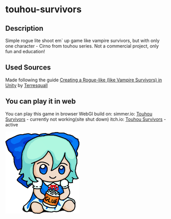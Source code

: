 # touhou-survivors
## Description
Simple rogue lite shoot em` up game like vampire survivors, but with only one character - Cirno from touhou series. Not a commercial project, only fun and education!
## Used Sources
Made following the guide [Creating a Rogue-like (like Vampire Survivors) in Unity](https://www.youtube.com/playlist?list=PLgXA5L5ma2Bveih0btJV58REE2mzfQLOQ) by [Terresquall](https://www.youtube.com/@terresquall)
## You can play it in web
You can play this game in browser WebGl build on:
simmer.io: [Touhou Survivors](https://simmer.io/@near1103/touhou-survivors) - currently not working(site shut down)
itch.io: [Touhou Survivors]((https://near1103.itch.io/touhou-survivors)) - active

<img src = "https://github.com/near1103/touhou-survivors/blob/main/img/glue.gif" width = "232" height = "256" />
